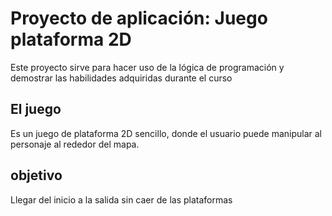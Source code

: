 # Proyecto de aplicación: Juego plataforma 2D
Este proyecto sirve para hacer uso de la lógica de programación y demostrar las habilidades adquiridas durante el curso

## El juego
Es un juego de plataforma 2D sencillo, donde el usuario puede manipular al personaje al rededor del mapa.

## objetivo
Llegar del inicio a la salida sin caer de las plataformas
